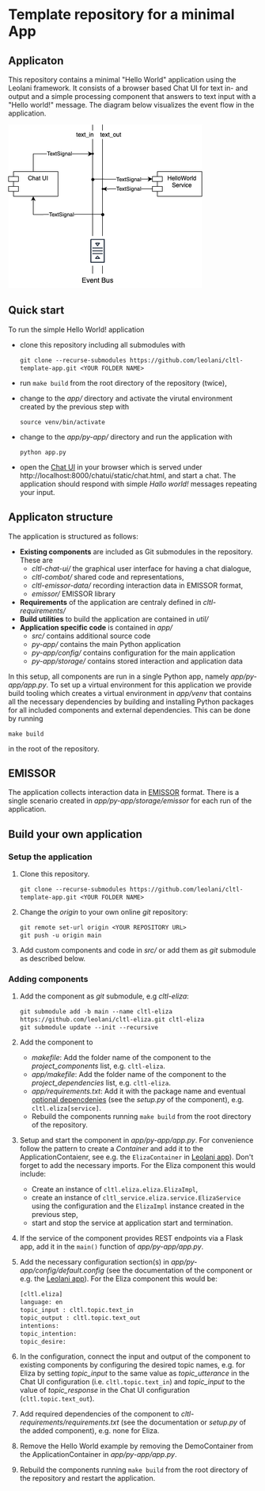 # Template repository for a minimal App

## Applicaton

This repository contains a minimal "Hello World" application using the Leolani framework. It consists of a browser based
Chat UI for text in- and output and a simple processing component that answers to text input with a "Hello world!" message.
The diagram below visualizes the event flow in the application.

![Chat UI - text_in -> HelloWorldService - text_out -> Chat UI](doc/HelloWorld.drawio.png)

## Quick start

To run the simple Hello World! application
- clone this repository including all submodules with

      git clone --recurse-submodules https://github.com/leolani/cltl-template-app.git <YOUR FOLDER NAME>

- run `make build` from the root directory of the repository (twice),
- change to the *app/* directory and activate the virutal environment created by the previous step with

      source venv/bin/activate

- change to the *app/py-app/* directory and run the application with

      python app.py

- open the [Chat UI](http://localhost:8000/chatui/static/chat.html) in your browser which is served under
  http://localhost:8000/chatui/static/chat.html, and start a chat. The application should respond with simple
  *Hallo world!* messages repeating your input.

## Applicaton structure

The application is structured as follows:

- **Existing components** are included as Git submodules in the repository. These are
  * _cltl-chat-ui/_ the graphical user interface for having a chat dialogue,
  * _cltl-combot/_ shared code and representations,
  * _cltl-emissor-data/_ recording interaction data in EMISSOR format,
  * _emissor/_ EMISSOR library
- **Requirements** of the application are centraly defined in _cltl-requirements/_
- **Build utilities** to build the application are contained in _util/_
- **Application specific code** is contained in _app/_
  - _src/_ contains additional source code
  - _py-app/_ contains the main Python application
  - _py-app/config/_ contains configuration for the main application
  - _py-app/storage/_ contains stored interaction and application data

In this setup, all components are run in a single Python app, namely *app/py-app/app.py*. To set up a
virtual environment for this application we provide build tooling which creates a virtual environment
in *app/venv* that contains all the necessary dependencies by building and installing Python packages
for all included components and external dependencies. This can be done by running

    make build

in the root of the repository.

## EMISSOR

The application collects interaction data in [EMISSOR](https://github.com/leolani/emissor) format.
There is a single scenario created in *app/py-app/storage/emissor* for each run of the application.

## Build your own application

### Setup the application

1. Clone this repository.

       git clone --recurse-submodules https://github.com/leolani/cltl-template-app.git <YOUR FOLDER NAME>

1. Change the *origin* to your own online *git* repository:

       git remote set-url origin <YOUR REPOSITORY URL>
       git push -u origin main

1. Add custom components and code in *src/* or add them as *git* submodule as described below.

### Adding components

1. Add the component as *git* submodule, e.g *cltl-eliza*:

       git submodule add -b main --name cltl-eliza https://github.com/leolani/cltl-eliza.git cltl-eliza
       git submodule update --init --recursive

1. Add the component to
    - *makefile*: Add the folder name of the component to the *project_components* list, e.g. `cltl-eliza`.
    - *app/makefile*: Add the folder name of the component to the *project_dependencies* list, e.g. `cltl-eliza`.
    - *app/requirements.txt*: Add it with the package name and eventual
      [optional depencdenies](https://setuptools.pypa.io/en/latest/userguide/dependency_management.html#optional-dependencies)
      (see the *setup.py* of the component), e.g. `cltl.eliza[service]`.
    - Rebuild the components running `make build` from the root directory of the repository.

1. Setup and start the component in *app/py-app/app.py*. For convenience follow
   the pattern to create a *Container* and add it to the ApplicationContaienr, see e.g. the `ElizaContainer` in
   [Leolani app](https://github.com/leolani/eliza-app/blob/main/app/py-app/app.py)). Don't forget to add the
   necessary imports. For the Eliza component this would include:
   - Create an instance of `cltl.eliza.eliza.ElizaImpl`,
   - create an instance of `cltl_service.eliza.service.ElizaService` using the configuration and the `ElizaImpl`
     instance created in the previous step,
   - start and stop the service at application start and termination.
1. If the service of the component provides REST endpoints via a Flask app, add it in the `main()` function of
   *app/py-app/app.py*.
1. Add the necessary configuration section(s) in *app/py-app/config/default.config* (see the documentation of the
   component or e.g.
   the [Leolani app](https://github.com/leolani/cltl-leolani-app/blob/main/py-app/config/default.config)). For the
   Eliza component this would be:

       [cltl.eliza]
       language: en
       topic_input : cltl.topic.text_in
       topic_output : cltl.topic.text_out
       intentions:
       topic_intention:
       topic_desire:

1. In the configuration, connect the input and output of the component to existing components by configuring the desired
   topic names, e.g. for Eliza by setting _topic_input_ to the same value as _topic_utterance_ in the Chat UI configuration
   (i.e. `cltl.topic.text_in`) and _topic_input_ to the value of _topic_response_ in the Chat UI configuration
   (`cltl.topic.text_out`).
1. Add required dependencies of the component to *cltl-requirements/requirements.txt* (see the documentation or
   *setup.py* of the added component), e.g. none for Eliza.
1. Remove the Hello World example by removing the DemoContainer from the ApplicationContainer in *app/py-app/app.py*.
1. Rebuild the components running `make build` from the root directory of the repository and restart the application.